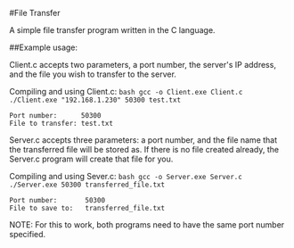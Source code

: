#File Transfer

A simple file transfer program written in the C language.

##Example usage:

Client.c accepts two parameters, a port number, the server's IP address,
and the file you wish to transfer to the server.

Compiling and using Client.c:
    ```bash
    gcc -o Client.exe Client.c
    ./Client.exe "192.168.1.230" 50300 test.txt
    ```

    Port number:      50300
    File to transfer: test.txt

Server.c accepts three parameters: 
a port number, and the file name that the transferred file will be stored as.
If there is no file created already, the Server.c program will create that file for you.

Compiling and using Sever.c:
    ```bash
    gcc -o Server.exe Server.c
    ./Server.exe 50300 transferred_file.txt
    ```

    Port number:       50300
    File to save to:   transferred_file.txt

NOTE: For this to work, both programs need to have the same port number specified.